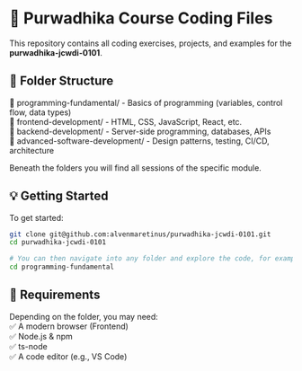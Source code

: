 # 📘 Purwadhika Course Coding Files

This repository contains all coding exercises, projects, and examples for the **purwadhika-jcwdi-0101**.

## 🧭 Folder Structure

📁 programming-fundamental/ - Basics of programming (variables, control flow, data types)  
📁 frontend-development/ - HTML, CSS, JavaScript, React, etc.  
📁 backend-development/ - Server-side programming, databases, APIs  
📁 advanced-software-development/ - Design patterns, testing, CI/CD, architecture

Beneath the folders you will find all sessions of the specific module.

## 💡 Getting Started

To get started:

```bash
git clone git@github.com:alvenmaretinus/purwadhika-jcwdi-0101.git
cd purwadhika-jcwdi-0101

# You can then navigate into any folder and explore the code, for example:
cd programming-fundamental
```

## 📌 Requirements

Depending on the folder, you may need:  
✅ A modern browser (Frontend)  
✅ Node.js & npm  
✅ ts-node  
✅ A code editor (e.g., VS Code)
